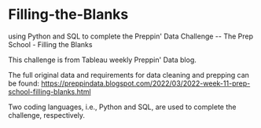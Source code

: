 # Filling-the-Blanks
using Python and SQL to complete the Preppin' Data Challenge -- The Prep School - Filling the Blanks

This challenge is from Tableau weekly Preppin' Data blog.

The full original data and requirements for data cleaning and prepping can be found: https://preppindata.blogspot.com/2022/03/2022-week-11-prep-school-filling-blanks.html

Two coding languages, i.e., Python and SQL, are used to complete the challenge, respectively.
